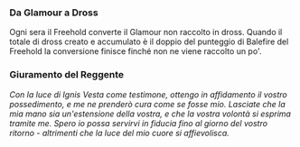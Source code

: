 ### Da Glamour a Dross

Ogni sera il Freehold converte il Glamour non raccolto in dross. Quando il totale di dross creato e accumulato è il doppio del punteggio di Balefire del Freehold la conversione finisce finché non ne viene raccolto un po'.  

### Giuramento del Reggente 

*Con la luce di Ignis Vesta come testimone, ottengo in affidamento il vostro possedimento, e me ne prenderò cura come se fosse mio. Lasciate che la mia mano sia un'estensione della vostra, e che la vostra volontà si esprima tramite me. Spero io possa servirvi in fiducia fino al giorno del vostro ritorno - altrimenti che la luce del mio cuore si affievolisca.*